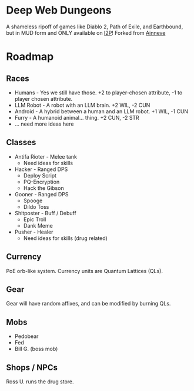 # Deep Web Dungeons

A shameless ripoff of games like Diablo 2, Path of Exile, and Earthbound, but in MUD form and ONLY available on [I2P](https://geti2p.net)!
Forked from [Ainneve](https://github.com/evennia/ainneve)

# Roadmap
## Races

* Humans - Yes we still have those. +2 to player-chosen attribute, -1 to player chosen attribute.
* LLM Robot - A robot with an LLM brain. +2 WIL, -2 CUN
* Android - A hybrid between a human and an LLM robot. +1 WIL, -1 CUN
* Furry - A humanoid animal... thing. +2 CUN, -2 STR
* ... need more ideas here

## Classes

* Antifa Rioter - Melee tank
    * Need ideas for skills
* Hacker - Ranged DPS
    * Deploy Script
    * PQ-Encryption
    * Hack the Gibson
* Gooner - Ranged DPS
    * Spooge
    * Dildo Toss
* Shitposter - Buff / Debuff
    * Epic Troll
    * Dank Meme
* Pusher - Healer
    * Need ideas for skills (drug related)

## Currency

PoE orb-like system. Currency units are Quantum Lattices (QLs).

## Gear

Gear will have random affixes, and can be modified by burning QLs.

## Mobs

* Pedobear
* Fed
* Bill G. (boss mob)

## Shops / NPCs

Ross U. runs the drug store.
